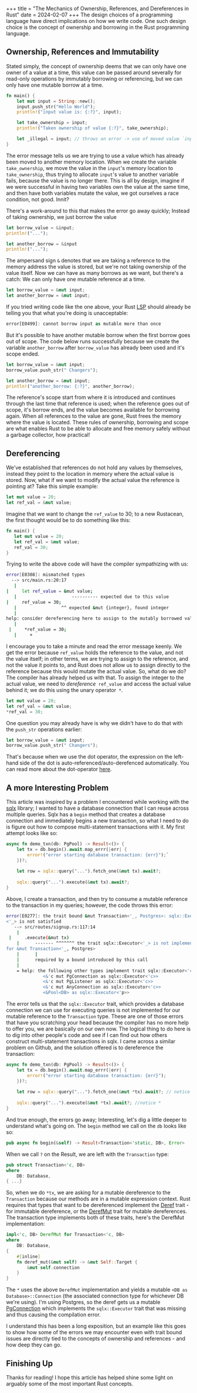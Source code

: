 +++
title = "The Mechanics of Ownership, References, and Dereferences in Rust"
date = 2024-02-07
+++
The design choices of a programming language have direct implications on how we write code. One such design choice is the concept of ownership and borrowing in the Rust programming language. 

## Ownership, References and Immutability

Stated simply, the concept of ownership deems that we can only have one owner of a value at a time, this value can be passed around severally for read-only operations by immutably borrowing or referencing, but we can only have one mutable borrow at a time. 

```rust
fn main() {
    let mut input = String::new();
    input.push_str("Hello World");
    println!("input value is: {:?}", input);

    let take_ownership = input;
    println!("Taken ownership of value {:?}", take_ownership);

    let _illegal = input; // throws an error -> use of moved value `input`
}
```

The error message tells us we are trying to use a value which has already been moved to another memory location. When we create the variable `take_ownership`, we move the value in the `input`'s memory location to `take_ownership`, thus trying to allocate `input`'s value to another variable fails, because the value is no longer there. This is all by design, imagine if we were successful in having two variables own the value at the same time, and then have both variables mutate the value, we got ourselves a race condition, not good. Innit?

There's a work-around to this that makes the error go away quickly; Instead of taking ownership, we just borrow the value
```rust
let borrow_value = &input;
println!("...");

let another_borrow = &input
println!("...");
```
The ampersand sign `&` denotes that we are taking a reference to the memory address the value is stored, but we're not taking ownership of the value itself. Now we can have as many borrows as we want, but there's a catch: We can only have one mutable reference at a time.
```rust
let borrow_value = &mut input; 
let another_borrow = &mut input;
```

If you tried writing code like the one above, your Rust [LSP](https://microsoft.github.io/language-server-protocol/) should already be telling you that what you're doing is unacceptable:

```rust
error[E0499]: cannot borrow input as mutable more than once
```
But it's possible to have another mutable borrow when the first borrow goes out of scope. The code below runs successfully because we create the variable `another_borrow` after `borrow_value` has already been used and it's scope ended. 

```rust
let borrow_value = &mut input;
borrow_value.push_str(" Changers");

let another_borrow = &mut input;
println!("another_borrow: {:?}", another_borrow);
```

The reference's scope start from where it is introduced and continues through the last time that reference is used; when the reference goes out of scope, it's borrow ends, and the value becomes available for borrowing again. When all references to the value are gone, Rust frees the memory where the value is located.  These rules of ownership, borrowing and scope are what enables Rust to be able to allocate and free memory safely without a garbage collector, how practical!
## Dereferencing

We've established that references do not hold any values by themselves, instead they point to the location in memory where the actual value is stored. Now, what if we want to modify the actual value the reference is pointing at? Take this simple example:

```rust
let mut value = 20;
let ref_val = &mut value;
```
Imagine that we want to change the `ref_value` to 30; to a new Rustacean, the first thought would be to do something like this:

```rust
fn main() {
   let mut value = 20;
   let ref_val = &mut value;
   ref_val = 30;
}
```

Trying to write the above code will have the compiler sympathizing with us:

```bash
error[E0308]: mismatched types
  --> src/main.rs:20:17
   |
|     let ref_value = &mut value;
   |                     ---------- expected due to this value
|     ref_value = 30;
   |                 ^^ expected &mut {integer}, found integer
   |
help: consider dereferencing here to assign to the mutably borrowed value
   |
 |     *ref_value = 30;
   |     +
```
I encourage you to take a minute and read the error message keenly. We get the error because `ref_value` holds the reference to the value, and not the value itself; in other terms, we are trying to assign to the reference, and not the value it points to, and Rust does not allow us to assign directly to the reference because this would mutate the actual value. So, what do we do? The compiler has already helped us with that. To assign the integer to the actual value, we need to *dereference*` ref_value` and access the actual value behind it; we do this using the unary operator` *`. 

   ```rust
let mut value = 20;
let ref_val = &mut value;
*ref_val = 30;
```

One question you may already have is why we didn't have to do that with the `push_str` operations earlier:

```rust
let borrow_value = &mut input;
borrow_value.push_str(" Changers");
```
That's because when we use the dot operator, the expression on the left-hand side of the dot is auto-referenced/auto-derefenced automatically. You can read more about the dot-operator [here](https://doc.rust-lang.org/nomicon/dot-operator.html).

## A more Interesting Problem

This article was inspired by a problem I encountered while working with the [sqlx](https://docs.rs/sqlx/latest/sqlx/index.html) library; I wanted to have a database connection that I can reuse across multiple queries. Sqlx has a `begin` method that creates a database connection and immediately begins a new transaction, so what I need to do is figure out how to compose multi-statement transactions with it. My first attempt looks like so:

```rust
async fn demo_txn(db: PgPool) -> Result<()> {
	let tx = db.begin().await.map_errr(|err| {
        error!("error starting database transaction: {err}");`
    })?;
    
	let row = sqlx::query("...").fetch_one(&mut tx).await?;
	
	sqlx::query("...").execute(&mut tx).await?;
}
```

Above, I create a transaction, and then try to consume a mutable reference to the transaction in my queries; however, the code throws this error:

```bash
error[E0277]: the trait bound &mut Transaction<'_, Postgres>: sqlx::Executor
<'_> is not satisfied
   --> src/routes/signup.rs:117:14
    |
 |     .execute(&mut tx)
    |      ------- ^^^^^^^ the trait sqlx::Executor<'_> is not implemented 
for &mut Transaction<'_, Postgres>
    |      |
    |      required by a bound introduced by this call
    |
    = help: the following other types implement trait sqlx::Executor<'c>:
              <&'c mut PgConnection as sqlx::Executor<'c>>
              <&'c mut PgListener as sqlx::Executor<'c>>
              <&'c mut AnyConnection as sqlx::Executor<'c>>
              <&Pool<DB> as sqlx::Executor<'p>>
```

The error tells us that the `sqlx::Executor` trait, which provides a database connection we can use for executing queries is not implemented for our mutable reference to the `Transaction` type. These are one of those errors that have you scratching your head because the compiler has no more help to offer you, we are basically on our own now. The logical thing to do here is to dig into other people's code and see if I can find out how others construct multi-statement transactions in sqlx. I came across a similar problem on Github, and the solution offered is to dereference the transaction:

```rust
async fn demo_txn(db: PgPool) -> Result<()> {
	let tx = db.begin().await.map_errr(|err| {
        error!("error starting database transaction: {err}");
    })?;
    
	let row = sqlx::query("...").fetch_one(&mut *tx).await?; // notice the *
	
	sqlx::query("...").execute(&mut *tx).await?; //notice *
}
```

And true enough, the errors go away; Interesting, let's dig a little deeper to understand what's going on. The `begin` method we call on the `db` looks like so:
```rust
pub async fn begin(&self) -> Result<Transaction<'static, DB>, Error>
```
When we call `?` on the Result, we are left with the `Transaction` type:

```rust
pub struct Transaction<'c, DB>
where
    DB: Database,
{ ...}
```
So, when we do `*tx`, we are asking for a mutable dereference to the `Transaction` because our methods are in a mutable expression context. Rust requires that types that want to be dereferenced implement the [Deref](https://doc.rust-lang.org/std/ops/trait.Deref.html#) trait - for immutable dereference, or the [DerefMut](https://doc.rust-lang.org/std/ops/trait.DerefMut.html) trait for mutable dereferences. The transaction type implements both of these traits, here's the DerefMut implementation:
```rust
impl<'c, DB> DerefMut for Transaction<'c, DB>
where
    DB: Database,
{
    #[inline]
    fn deref_mut(&mut self) -> &mut Self::Target {
        &mut self.connection
    }
}
```
The `*` uses the above `DerefMut` implementation and yields a mutable `<DB as Database>::Connection` (the associated connection type for whichever DB we're using). I'm using Postgres, so the deref gets us a mutable [PgConnection](https://docs.rs/sqlx/latest/sqlx/struct.PgConnection.html) which implements the `sqlx::Executor` trait that was missing and thus causing the compilation error. 

I understand this has been a long exposition, but an example like this goes to show how some of the errors we may encounter even with trait bound issues are directly tied to the concepts of ownership and references - and how deep they can go.

## Finishing Up

Thanks for reading! I hope this article has helped shine some light on arguably some of the most important Rust concepts. 

